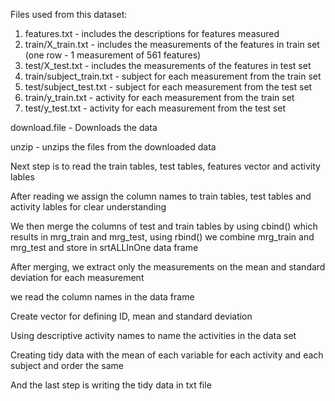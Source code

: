 Files used from this dataset:
1. features.txt - includes the descriptions for features measured
2. train/X_train.txt - includes the measurements of the features in train set (one row - 1 measurement of 561 features)
3. test/X_test.txt - includes the measurements of the features in test set
4. train/subject_train.txt - subject for each measurement from the train set
5. test/subject_test.txt - subject for each measurement from the test set
6. train/y_train.txt - activity for each measurement from the train set
7. test/y_test.txt - activity for each measurement from the test set


download.file - Downloads the data



unzip - unzips the files from the downloaded data



Next step is to read the train tables, test tables, features vector and activity lables 



After reading we assign the column names to train tables, test tables and activity lables for clear understanding


We then merge  the columns of test and train tables by using cbind() which results in mrg_train and mrg_test, using rbind() we combine mrg_train and mrg_test and store in srtALLInOne data frame


After merging, we extract only the measurements on the mean and standard deviation for each measurement


we read the column names in the data frame


Create vector for defining ID, mean and standard deviation


Using descriptive activity names to name the activities in the data set


Creating tidy data with the mean of each variable for each activity and each subject and order the same


And the last step is writing the tidy data in txt file
